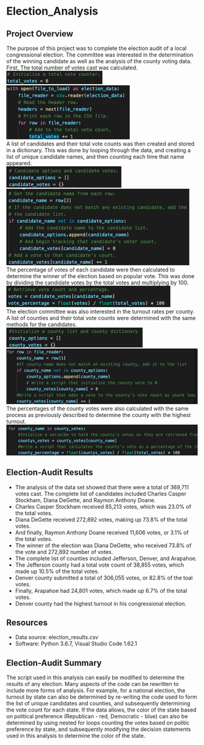 # Election_Analysis

## Project Overview
The purpose of this project was to complete the election audit of a local congressional election. The committee was interested in the determination of the winning candidate as well as the analysis of the county voting data. First, The total number of votes cast was calculated.\
![text](https://github.com/carrotdip/election-analysis/blob/85572a51651c6850fecee412fd204709fa1536f6/Screen%20Shot%202021-11-12%20at%209.27.58%20PM.png)\
![text](https://github.com/carrotdip/election-analysis/blob/85572a51651c6850fecee412fd204709fa1536f6/Screen%20Shot%202021-11-12%20at%209.28.09%20PM.png)\
A list of candidates and their total vote counts was then created and stored in a dictionary. This was done by looping through the data, and creating a list of unique candidate names, and then counting each time that name appeared. \
![text](https://github.com/carrotdip/election-analysis/blob/ef125b66d415657d65b68664b46a37c69f6b9588/Screen%20Shot%202021-11-12%20at%209.33.16%20PM.png)\
![text](https://github.com/carrotdip/election-analysis/blob/ef125b66d415657d65b68664b46a37c69f6b9588/Screen%20Shot%202021-11-12%20at%209.33.36%20PM.png)\
The percentage of votes of each candidate were then calculated to determine the winner of the election based on popular vote. This was done by dividing the candidate votes by the total votes and multiplying by 100.\
![text](https://github.com/carrotdip/election-analysis/blob/37140435c493d1d53831c80585c843991c228976/Screen%20Shot%202021-11-12%20at%209.36.02%20PM.png)\
The election committee was also interested in the turnout rates per county. A list of counties and their total vote counts were determined with the same methods for the candidates. \
![text](https://github.com/carrotdip/election-analysis/blob/a41f4b02774aa1226af08ec0a8ba579e3b50bf04/Screen%20Shot%202021-11-12%20at%209.37.33%20PM.png)\
![text](https://github.com/carrotdip/election-analysis/blob/a41f4b02774aa1226af08ec0a8ba579e3b50bf04/Screen%20Shot%202021-11-12%20at%209.37.45%20PM.png)\
The percentages of the county votes were also calculated with the same process as previously described to determine the county with the highest turnout.\
![text](https://github.com/carrotdip/election-analysis/blob/076347881ad2d17832e96a41168d07ee5ce7bcb0/Screen%20Shot%202021-11-12%20at%209.39.38%20PM.png)
## Election-Audit Results
- The analysis of the data set showed that there were a total of 369,711 votes cast. The complete list of candidates included Charles Casper Stockham, Diana DeGette, and Raymon Anthony Doane.
- Charles Casper Stockham received 85,213 votes, which was 23.0% of the total votes. 
- Diana DeGette received 272,892 votes, making up 73.8% of the total votes. 
- And finally, Raymon Anthony Doane received 11,606 votes, or 3.1% of the total votes. 
- The winner of the election was Diana DeGette, who received 73.8% of the vote and 272,892 number of votes. 
- The complete list of counties included Jefferson, Denver, and Arapahoe. 
- The Jefferson county had a total vote count of 38,855 votes, which made up 10.5% of the total votes. 
- Denver county submitted a total of 306,055 votes, or 82.8% of the toal votes. 
- Finally, Arapahoe had 24,801 votes, which made up 6.7% of the total votes. 
- Denver county had the highest turnout in his congressional election.

## Resources
- Data source: election_results.csv
- Software: Python 3.6.7, Visual Studio Code 1.62.1

## Election-Audit Summary
The script used in this analysis can easily be modified to determine the results of any election. Many aspects of the code can be rewritten to include more forms of analysis. For example, for a national election, the turnout by state can also be determined by re-writing the code used to form the list of unique candidates and counties, and subsequently determining the vote count for each state. If the data allows, the color of the state based on political preference (Republican - red, Democratic - blue) can also be determined by using nested for loops counting the votes based on politic preference by state, and subsequently modifying the decision statements used in this analysis to determine the color of the state.
